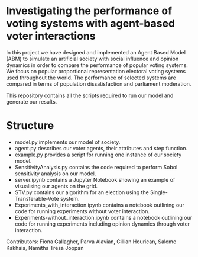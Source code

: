# Investigating the performance of voting systems with agent-based voter interactions

In this project we have designed and implemented an Agent Based Model (ABM) to simulate an artificial society with social influence and opinion dynamics in order to compare the performance of popular voting systems. We focus on popular proportional representation electoral voting systems used throughout the world. The performance of selected systems are compared in terms of population dissatisfaction and parliament moderation.

This repository contains all the scripts required to run our model and generate our results. 

# Structure
* model.py implements our model of society.
* agent.py describes our voter agents, their attributes and step function.
* example.py provides a script for running one instance of our society model.
* SensitivityAnalysis.py contains the code required to perform Sobol sensitivity analysis on our model.
* server.ipynb contains a Jupyter Notebook showing an example of visualising our agents on the grid.
* STV.py contains our algorithm for an election using the Single-Transferable-Vote system.
* Experiments_with_interaction.ipynb contains a notebook outlining our code for running experiments without voter interaction.
* Experiments-without_interaction.ipynb contains a notebook outlining our code for running experiments including opinion dynamics through voter interaction.

Contributors: Fiona Gallagher, Parva Alavian, Cillian Hourican, Salome Kakhaia, Namitha Tresa Joppan
